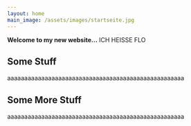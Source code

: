 ```yaml
---
layout: home
main_image: /assets/images/startseite.jpg
---
```

**Welcome to my new website...** ICH HEISSE FLO

## Some Stuff

aaaaaaaaaaaaaaaaaaaaaaaaaaaaaaaaaaaaaaaaaaaaaaaaaaaa
## Some More Stuff

aaaaaaaaaaaaaaaaaaaaaaaaaaaaaaaaaaaaaaaaaaaaaaaaaaaa
